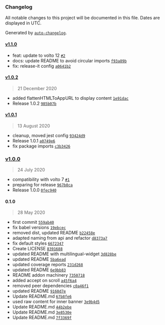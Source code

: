 ### Changelog

All notable changes to this project will be documented in this file. Dates are displayed in UTC.

Generated by [`auto-changelog`](https://github.com/CookPete/auto-changelog).

#### [v1.1.0](https://github.com/collective/volto-cookie-banner/compare/v1.0.2...v1.1.0)

- feat: update to volto 12 [`#2`](https://github.com/collective/volto-cookie-banner/pull/2)
- docs: update README to avoid circular imports [`f93a89b`](https://github.com/collective/volto-cookie-banner/commit/f93a89b55b62eba1d937165b69fee2a11ca6c953)
- fix: release-it config [`a0641b2`](https://github.com/collective/volto-cookie-banner/commit/a0641b21fdbe2af04738c05e068a2153d42136d2)

#### [v1.0.2](https://github.com/collective/volto-cookie-banner/compare/v1.0.1...v1.0.2)

> 21 December 2020

- added flattenHTMLToAppURL to display content [`1e91dac`](https://github.com/collective/volto-cookie-banner/commit/1e91dac877c78828825e7de52bc761c91ee33cd2)
- Release 1.0.2 [`985b07b`](https://github.com/collective/volto-cookie-banner/commit/985b07b08c1a3d371190b47386d43f330e23f020)

#### [v1.0.1](https://github.com/collective/volto-cookie-banner/compare/v1.0.0...v1.0.1)

> 13 August 2020

- cleanup, moved jest config [`93424d9`](https://github.com/collective/volto-cookie-banner/commit/93424d927aa0c7474fec7a70cf592ea9efbe3769)
- Release 1.0.1 [`a0749e6`](https://github.com/collective/volto-cookie-banner/commit/a0749e60cb2165fe6bf223d0d8412039aa60a320)
- fix package imports [`c3b3426`](https://github.com/collective/volto-cookie-banner/commit/c3b34266c0b0410234f9d54b2dbece550e8b8e42)

### [v1.0.0](https://github.com/collective/volto-cookie-banner/compare/0.1.0...v1.0.0)

> 24 July 2020

- compatibility with volto 7 [`#1`](https://github.com/collective/volto-cookie-banner/pull/1)
- preparing for release [`967b0ca`](https://github.com/collective/volto-cookie-banner/commit/967b0ca27f1e53b2fb055ed24b4d990202bfea86)
- Release 1.0.0 [`0fec940`](https://github.com/collective/volto-cookie-banner/commit/0fec94094dd71abca56939b8db8a3a6e00d64883)

#### 0.1.0

> 28 May 2020

- first commit [`559ab40`](https://github.com/collective/volto-cookie-banner/commit/559ab40be536e5f939696b8661c7a860ea37648f)
- fix babel versions [`19ebcec`](https://github.com/collective/volto-cookie-banner/commit/19ebcecbcac2eb20a948127b7fae6156f0581100)
- removed dist, updated README [`b22458e`](https://github.com/collective/volto-cookie-banner/commit/b22458e487f79dd756bfcb3d2c3036c5def52505)
- adapted naming from api and refactor [`d8373a7`](https://github.com/collective/volto-cookie-banner/commit/d8373a7cd7fdd3be272e26db4b42c9c576124b59)
- fix default styles [`6672347`](https://github.com/collective/volto-cookie-banner/commit/66723478098f2dedcddc90154c310b003c124768)
- Create LICENSE [`8391688`](https://github.com/collective/volto-cookie-banner/commit/8391688acaaa0fce76cb058327c3d1d602518c16)
- updated README with multilingual-widget [`3d828be`](https://github.com/collective/volto-cookie-banner/commit/3d828be2b8858534c0e19efbb9fe40988af8a332)
- updated README [`5ba6ead`](https://github.com/collective/volto-cookie-banner/commit/5ba6ead1e01c0f2dadd8c46815eaba21ac9bb6ba)
- updated coverage reports [`231d268`](https://github.com/collective/volto-cookie-banner/commit/231d268afcc723104de2398ed13d00ff814aa48a)
- updated README [`6e9bb83`](https://github.com/collective/volto-cookie-banner/commit/6e9bb83c6e71b88f78659adc9c4a7c7d67889582)
- README addon machinery [`7350718`](https://github.com/collective/volto-cookie-banner/commit/7350718ef3aa87ec12301623927866d03d90bfb7)
- added accept on scroll [`a45f6a4`](https://github.com/collective/volto-cookie-banner/commit/a45f6a4f401d659e3825fd2415b61bca3c956ec0)
- removed peer dependencies [`c0a46f1`](https://github.com/collective/volto-cookie-banner/commit/c0a46f12b46ea8e5cf184d8f5c360d4ac7b2ff0f)
- updated README [`9160d7e`](https://github.com/collective/volto-cookie-banner/commit/9160d7efc33002882d1532316e6af10667b061d6)
- Update README.md [`67b8fe6`](https://github.com/collective/volto-cookie-banner/commit/67b8fe6777bd579bd11dd15e72dad603c4df7d7e)
- used raw content for inner banner [`3e9b4d5`](https://github.com/collective/volto-cookie-banner/commit/3e9b4d55d70135c7a6d686aefd16b90157257ebd)
- Update README.md [`44b2ebe`](https://github.com/collective/volto-cookie-banner/commit/44b2ebeb98d8e20b03594f2a236e6410c8d2bc74)
- Update README.md [`3e8530e`](https://github.com/collective/volto-cookie-banner/commit/3e8530e9ccd386a57a20265c5a340b76134c00c6)
- Update README.md [`7f3369f`](https://github.com/collective/volto-cookie-banner/commit/7f3369f37910a7b8476baab1b10f2197c26d46ce)
